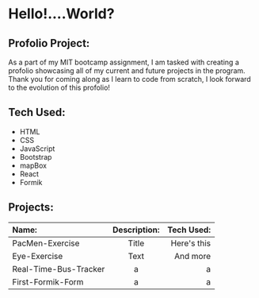 # Hello!....World?
## Profolio Project:
As a part of my MIT bootcamp assignment, I am tasked with creating a profolio showcasing all of my current and future projects in the program.
Thank you for coming along as I learn to code from scratch, I look forward to the evolution of this profolio!
## Tech Used:
- HTML
- CSS
- JavaScript
- Bootstrap
- mapBox
- React
- Formik
## Projects:

| Name:         | Description: | Tech Used:    |
| :---          |    :----:    |          ---: |
|   PacMen-Exercise   | Title        | Here's this   |
|     Eye-Exercise    | Text         | And more      |
|Real-Time-Bus-Tracker| a | a |
|  First-Formik-Form  | a | a |
